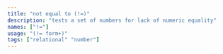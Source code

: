 ```yaml
---
title: "not equal to (!=)"
description: "tests a set of numbers for lack of numeric equality"
names: ["!="]
usage: "(!= form+)"
tags: ["relational" "number"]
---
```

